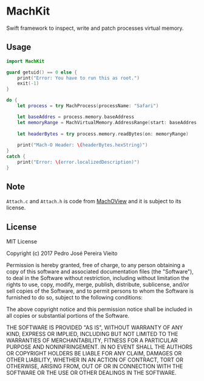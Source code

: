 # MachKit

Swift framework to inspect, write and patch processes virtual memory.

## Usage

```swift
import MachKit

guard getuid() == 0 else {
    print("Error: You have to run this as root.")
    exit(-1)
}

do {
    let process = try MachProcess(processName: "Safari")

    let baseAddres = process.memory.baseAddress
    let memoryRange = MachVirtualMemory.AddressRange(start: baseAddres, size: 4)
    
    let headerBytes = try process.memory.readBytes(on: memoryRange)
    
    print("Mach-O Header: \(headerBytes.hexString)")
}
catch {
    print("Error: \(error.localizedDescription)")
}

```

## Note

`Attach.c` and `Attach.h` is code from [MachOView](https://sourceforge.net/projects/machoview/) and it is subject to its license.

## License

MIT License

Copyright (c) 2017 Pedro José Pereira Vieito

Permission is hereby granted, free of charge, to any person obtaining a copy
of this software and associated documentation files (the "Software"), to deal
in the Software without restriction, including without limitation the rights
to use, copy, modify, merge, publish, distribute, sublicense, and/or sell
copies of the Software, and to permit persons to whom the Software is
furnished to do so, subject to the following conditions:

The above copyright notice and this permission notice shall be included in all
copies or substantial portions of the Software.

THE SOFTWARE IS PROVIDED "AS IS", WITHOUT WARRANTY OF ANY KIND, EXPRESS OR
IMPLIED, INCLUDING BUT NOT LIMITED TO THE WARRANTIES OF MERCHANTABILITY,
FITNESS FOR A PARTICULAR PURPOSE AND NONINFRINGEMENT. IN NO EVENT SHALL THE
AUTHORS OR COPYRIGHT HOLDERS BE LIABLE FOR ANY CLAIM, DAMAGES OR OTHER
LIABILITY, WHETHER IN AN ACTION OF CONTRACT, TORT OR OTHERWISE, ARISING FROM,
OUT OF OR IN CONNECTION WITH THE SOFTWARE OR THE USE OR OTHER DEALINGS IN THE
SOFTWARE.
